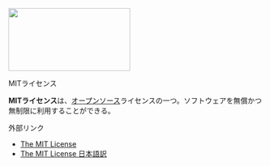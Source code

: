 <div class="mw-parser-output">

<div class="thumb tright">

<div class="thumbinner">

<a href="/%E3%83%95%E3%82%A1%E3%82%A4%E3%83%AB:MIT_logo.svg" class="image"><img src="/images/thumb/0/0c/MIT_logo.svg/240px-MIT_logo.svg.png" class="thumbimage" srcset="/images/thumb/0/0c/MIT_logo.svg/360px-MIT_logo.svg.png 1.5x, /images/thumb/0/0c/MIT_logo.svg/480px-MIT_logo.svg.png 2x" width="240" height="124" /></a>

<div class="thumbcaption">

<div class="magnify">

<a href="/%E3%83%95%E3%82%A1%E3%82%A4%E3%83%AB:MIT_logo.svg" class="internal" title="拡大"></a>

</div>

MITライセンス

</div>

</div>

</div>

**MITライセンス**は、[オープンソース](/%E3%82%AA%E3%83%BC%E3%83%97%E3%83%B3%E3%82%BD%E3%83%BC%E3%82%B9 "オープンソース")ライセンスの一つ。ソフトウェアを無償かつ無制限に利用することができる。

外部リンク

-   <a href="https://opensource.org/licenses/mit-license.php" class="external text" rel="nofollow">The MIT License</a>
-   <a href="https://ja.osdn.net/projects/opensource/wiki/licenses%2FMIT_license" class="external text" rel="nofollow">The MIT License 日本語訳</a>

</div>
